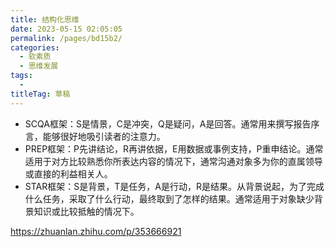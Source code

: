 ```yaml
---
title: 结构化思维
date: 2023-05-15 02:05:05
permalink: /pages/bd15b2/
categories: 
  - 软素质
  - 思维发展
tags: 
  - 
titleTag: 草稿
---
```


- SCQA框架：S是情景，C是冲突，Q是疑问，A是回答。通常用来撰写报告序言，能够很好地吸引读者的注意力。
- PREP框架：P先讲结论，R再讲依据，E用数据或事例支持，P重申结论。通常适用于对方比较熟悉你所表达内容的情况下，通常沟通对象多为你的直属领导或直接的利益相关人。
- STAR框架：S是背景，T是任务，A是行动，R是结果。从背景说起，为了完成什么任务，采取了什么行动，最终取到了怎样的结果。通常适用于对象缺少背景知识或比较抵触的情况下。

https://zhuanlan.zhihu.com/p/353666921